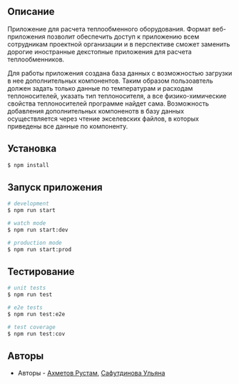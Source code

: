 ## Описание
Приложение для расчета теплообменного оборудования. Формат веб-приложения позволит обеспечить доступ к приложению всем сотрудникам проектной организации и в перспективе сможет заменить дорогие иностранные декстопные приложения для расчета теплообменников.

Для работы приложения создана база данных с возможностью загрузки в нее дополнительных компонентов. Таким образом пользоавтель должен задать только данные по температурам и расходам теплоносителей, указать тип теплоносителя, а все физико-химические свойства теплоносителей программе найдет сама. Возможность добавления дополнительных компоненотв в базу данных осуществляется через чтение экселевских файлов, в которых приведены все данные по компоненту.


## Установка

```bash
$ npm install
```

## Запуск приложения

```bash
# development
$ npm run start

# watch mode
$ npm run start:dev

# production mode
$ npm run start:prod
```

## Тестирование

```bash
# unit tests
$ npm run test

# e2e tests
$ npm run test:e2e

# test coverage
$ npm run test:cov
```

## Авторы

- Авторы - [Ахметов Рустам](ahmetov.rustam2011@gmail.com), [Сафутдинова Ульяна](ulianasafutdinova@yandex.ru)
